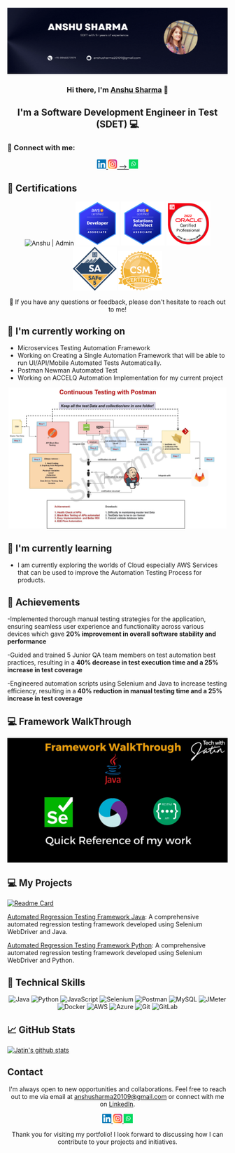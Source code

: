 <p align="center">
  <a href="https://www.linkedin.com/in/anshu-sharma16/" target="_blank" rel="noreferrer"> 
    <img src="https://raw.githubusercontent.com/AnshuSharma16/anshusharma79.github.io/main/images/banner anshu.png" alt="My banner">
  </a>
</p>

<h3 align="center">Hi there, I'm <a href="https://www.linkedin.com/in/anshu-sharma16/" target="_blank" rel="noreferrer">Anshu Sharma</a> 👋</h3>

<h2 align="center">I'm a Software Development Engineer in Test (SDET) 💻</h2>

### 🤝 Connect with me:

<p align="center">
  <a href="https://www.linkedin.com/in/anshu-sharma16/">
    <img src="https://raw.githubusercontent.com/AnshuSharma16/anshusharma79.github.io/main/images/linkedin.svg" alt="Anshu Sharma | LinkedIn" width="21px"/>
  </a>
  <a href="https://www.instagram.com/ansh_1616/">
    <img src="https://raw.githubusercontent.com/AnshuSharma16/anshusharma79.github.io/main/images/instagram.svg" alt="Anshu | Instagram" width="21px"/>
  </a>
   <a href="https://wa.me/8968377979"> -->
     <img src="https://raw.githubusercontent.com/AnshuSharma16/anshusharma79.github.io/main/images/whatsapp.png" alt="Anshu | Whatsapp" width="21px"/>
  </a>
</p>
  
## 🥇 Certifications
<p align="center">
  <img src="https://raw.githubusercontent.com/AnshuSharma16/anshusharma79.github.io-main/images/Admin.png" alt="Anshu | Admin" width="100 px"/>
  <img src="https://raw.githubusercontent.com/AnshuSharma16/anshusharma79.github.io/main/images/aws-dev.png" alt="Anshu | AWS-DEV" width="100 px"/>
  <img src="https://raw.githubusercontent.com/AnshuSharma16/anshusharma79.github.io/main/images/aws-sa.png" alt="Anshu | AWS-SA" width="100 px"/>
   <img src="https://raw.githubusercontent.com/AnshuSharma16/anshusharma79.github.io/main/images/ocpjp.png" alt="Anshu | AWS-SA" width="100 px"/>
    <img src="https://raw.githubusercontent.com/AnshuSharma16/anshusharma79.github.io/main/images/safe.png" alt="Anshu | AWS-SA" width="100 px"/>
     <img src="https://raw.githubusercontent.com/AnshuSharma16/anshusharma79.github.io/main/images/csm.webp" alt="Anshu | AWS-SA" width="100 px"/>
</p>

<p align="center">💬 If you have any questions or feedback, please don't hesitate to reach out to me!</p>

## 🔭 I'm currently working on

- Microservices Testing Automation Framework
- Working on Creating a Single Automation Framework that will be able to run UI/API/Mobile Automated Tests Automatically. 
- Postman Newman Automated Test 
- Working on ACCELQ Automation Implementation for my current project
<p align="center">    
<img src="https://raw.githubusercontent.com/AnshuSharma16/anshusharma79.github.io/main/images/postmanproject.jpg" alt="Jatin | Whatsapp" width="500px"/> </p>

## 🌱 I'm currently learning

- I am currently exploring the worlds of Cloud especially AWS Services that can be used to improve the Automation Testing Process for products. 


## 🥇 Achievements

-Implemented thorough manual testing strategies for the application, ensuring
seamless user experience and functionality across various devices which gave
<b>20% improvement in overall software stability and performance</b>

-Guided and trained 5 Junior QA team members on test automation best practices,
resulting in a  <b>40% decrease in test execution time and a 25% increase in test
coverage </b>

-Engineered automation scripts using Selenium and Java to increase testing
efficiency, resulting in a<b> 40% reduction in manual testing time and a 25% increase
in test coverage</b>


## 💻 Framework WalkThrough
[![Test Automation Framework Video](https://raw.githubusercontent.com/AnshuSharma16/anshusharma79.github.io/main/images/thumbnail.jpg)](https://youtu.be/BCaqX6XCKhw)

## 💻 My Projects 

[![Readme Card](https://github-readme-stats.vercel.app/api/pin/?username=anshusharma79&repo=AutomationFramework)](https://github.com/AnshuSharma16AutomationFramework)

[Automated Regression Testing Framework Java](https://github.com/AnshuSharma16): A comprehensive automated regression testing framework developed using Selenium WebDriver and Java.

[Automated Regression Testing Framework Python](https://github.com/AnshuSharma16): A comprehensive automated regression testing framework developed using Selenium WebDriver and Python.


## 💼 Technical Skills

<p align="center">
  <img src="https://img.shields.io/badge/Java-007396?style=for-the-badge&logo=java&logoColor=white" alt="Java">
  <img src="https://img.shields.io/badge/Python-3776AB?style=for-the-badge&logo=python&logoColor=white" alt="Python">
  <img src="https://img.shields.io/badge/JavaScript-F7DF1E?style=for-the-badge&logo=javascript&logoColor=black" alt="JavaScript">
  <img src="https://img.shields.io/badge/Selenium-43B02A?style=for-the-badge&logo=selenium&logoColor=white" alt="Selenium">
  <img src="https://img.shields.io/badge/Postman-FF6C37?style=for-the-badge&logo=postman&logoColor=white" alt="Postman">
  <img src="https://img.shields.io/badge/MySQL-4479A1?style=for-the-badge&logo=mysql&logoColor=white" alt="MySQL">
  <img src="https://img.shields.io/badge/JMeter-D22128?style=for-the-badge&logo=apache%20jmeter&logoColor=white" alt="JMeter">
  <img src="https://img.shields.io/badge/Docker-2496ED?style=for-the-badge&logo=docker&logoColor=white" alt="Docker">
  <img src="https://img.shields.io/badge/AWS-232F3E?style=for-the-badge&logo=amazon-aws&logoColor=white" alt="AWS">
  <img src="https://img.shields.io/badge/Azure-0089D6?style=for-the-badge&logo=microsoft-azure&logoColor=white" alt="Azure">
  <img src="https://img.shields.io/badge/Git-F05032?style=for-the-badge&logo=git&logoColor=white" alt="Git">
  <img src="https://img.shields.io/badge/GitLab-FCA121?style=for-the-badge&logo=gitlab&logoColor=white" alt="GitLab">
</p>

## 📈 GitHub Stats 

[![Jatin's github stats](https://github-readme-stats.vercel.app/api?username=anshusharma79)](https://github.com/anshusharma79)


## Contact

<p align="center">I'm always open to new opportunities and collaborations. Feel free to reach out to me via email at <a href="mailto:anshusharma20109@gmail.com">anshusharma20109@gmail.com</a> or connect with me on <a href="https://www.linkedin.com/in/yourprofile">LinkedIn</a>.</p>

<p align="center">
  <a href="https://www.linkedin.com/in/jatinshharma//">
    <img src="https://raw.githubusercontent.com/AnshuSharma16/anshusharma79.github.io/main/images/linkedin.svg" alt="Jatin Shharma | LinkedIn" width="21px"/>
  </a>
  <a href="https://instagram.com/tech_with_jatin">
    <img src="https://raw.githubusercontent.com/AnshuSharma16/anshusharma79.github.io/main/images/instagram.svg" alt="Jatin | Instagram" width="21px"/>
  </a>
  <a href="https://wa.link/8nquvx">
    <img src="https://raw.githubusercontent.com/AnshuSharma16/anshusharma79.github.io/main/images/whatsapp.png" alt="Jatin | Whatsapp" width="21px"/>
  </a>
</p>
  

<p align="center">Thank you for visiting my portfolio! I look forward to discussing how I can contribute to your projects and initiatives.</p>


[def]: ttps://raw.githubusercontent.com/AnshuSharma16/anshusharma79.github.io/main/images/aws-cp.pn